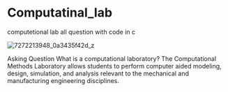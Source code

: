 # Computatinal_lab
computetional lab all question with code in c

![7272213948_0a3435f42d_z](https://user-images.githubusercontent.com/114743961/227300495-27bb6885-4e0e-49f2-8751-0727ee5fea97.jpg)


Asking Question 
What is a computational laboratory?
The Computational Methods Laboratory allows students to perform computer aided modeling, design, simulation, and analysis relevant to the mechanical and manufacturing engineering disciplines.
